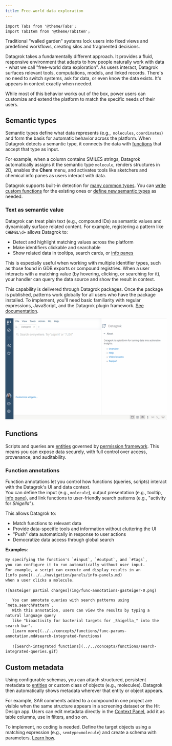 ```yaml
---
title: Free-world data exploration
---
```


```mdx-code-block
import Tabs from '@theme/Tabs';
import TabItem from '@theme/TabItem';
```

Traditional "walled garden" systems lock users into fixed views and predefined
workflows, creating silos and fragmented decisions. 

Datagrok takes a fundamentally different approach. It provides a fluid,
responsive environment that adapts to how people naturally work with data - what
we call "free-world data exploration". As users interact, Datagrok
surfaces relevant tools, computations, models, and linked records. There's no
need to switch systems, ask for data, or even know the data exists. It's appears
in context exactly when needed.

While most of this behavior works out of the box, power users can customize
and extend the platform to match the specific needs of their users.

## Semantic types

Semantic types define what data represents (e.g.,` molecules`, `coordinates`)
and form the basis for automatic behavior across the platform. When Datagrok
detects a semantic type, it connects the data with
[functions](../../concepts/functions/functions.md) that accept that type as
input. 

For example, when a column contains SMILES strings, Datagrok automatically assigns it
the semantic type `molecule`, renders structures in 2D, enables the **Chem** menu, and
activates tools like sketchers and chemical info panes as users interact with
data. 

Datagrok supports built-in detection for [many common types](../../../govern/catalog/semantic-types.md#automatic-semantic-type-detection). 
You can [write custom functions](../../../compute/scripting/scripting.mdx) 
for the existing ones or 
[define new semantic types](../../../develop/how-to/functions/define-semantic-type-detectors.md) as needed. 

### Text as semantic value

Datagrok can treat plain text (e.g., compound IDs) as semantic values and
dynamically surface related content. For example, registering a pattern like `CHEMBL\d+` allows Datagrok to:
* Detect and highlight matching values across the platform
* Make identifiers clickable and searchable
* Show related data in tooltips, search cards, or [info panes](../../navigation/panels/info-panels.md)

This is especially useful when working with multiple identifier types, such
as those found in GDB exports or compound registries. When a user interacts with a
matching value (by hovering, clicking, or searching for it), your handler can
query the data source and show the result in context. 

This capability is delivered through Datagrok packages. Once the package is
published, patterns work globally for all users who have the
package installed. To implement, you'll need basic familiarity with regular
expressions, JavaScript, and the Datagrok plugin framework. [See documentation](../../../develop/how-to/grid/register-identifiers.md).

![Custom identifier patterns](img/custom-identifier-patterns.gif)

## Functions 

Scripts and queries are [entities](../../concepts/objects.md) governed by 
[permission framework](../../../govern/access-control/access-control.md#permissions). 
This means you can expose data securely, with full
control over access, provenance, and auditability.

### Function annotations

Function annotations let you control how functions (queries, scripts) interact with the Datagrok's
UI and data context.  
You can define the input (e.g., `molecule`), output presentation (e.g., tooltip, [info pane](../../navigation/panels/info-panels.md)), and link functions to user-friendly search patterns (e.g., "activity for _Shigella_").

This allows Datagrok to:

* Match functions to relevant data
* Provide data-specific tools and information without cluttering the UI
* "Push" data automatically in response to user actions
* Democratize data access through global search

**Examples**:

<Tabs>
  <TabItem value="data-augmentation" label="Data augmentation" default>
    
    By specifying the function's `#input`, `#output`, and `#tags`, 
    you can configure it to run automatically without user input. 
    For example, a script can execute and display results in an  
    [info pane](../../navigation/panels/info-panels.md) 
    when a user clicks a molecule.

    ![Gasteiger partial charges](img/func-annotations-gasteiger-0.png)

  </TabItem>
  <TabItem value="search-integration" label="Search integration">

       You can annotate queries with search patterns using `meta.searchPattern`. 
       With this annotation, users can view the results by typing a natural language query 
       like "bioactivity for bacterial targets for _Shigella_" into the search bar". 
       [Learn more](../../concepts/functions/func-params-annotation.md#search-integrated-functions)
       
       ![Search-integrated functions](../../concepts/functions/search-integrated-queries.gif)

  </TabItem>
</Tabs>

## Custom metadata

Using configurable schemas, you can attach structured, persistent metadata to [entities](../../concepts/objects.md) or custom class of objects (e.g., molecules). Datagrok then automatically shows metadata wherever that entity or object appears.

For example, SAR comments added to a compound in one project are
visible when the same structure appears in a screening dataset or
the Hit Design app. Users can edit metadata
directly in the [Context Panel](../../navigation/panels/panels.md#context-panel), add it as table columns, use in filters,
and so on. <!---TODO: Update once implemented:  Metadata visibility is controlled by user permissions.--->

To implement, no coding is needed. Define the target objects using a matching expression 
(e.g., `semtype=molecule`) and create a schema with parameters. [Learn how](../../../govern/catalog/sticky-meta.md).

<!--TODO: Add a visual--->



